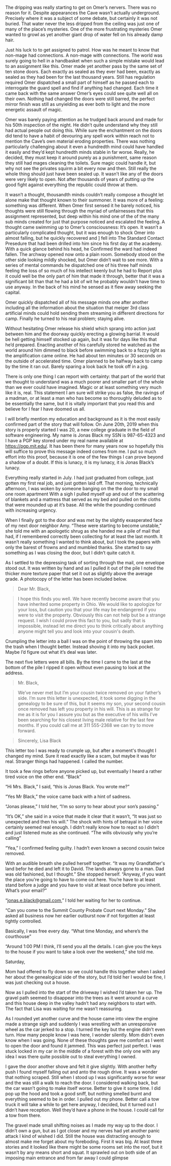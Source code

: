 The dripping was really starting to get on Omer’s nervers. There was no reason for it. Despite appearances the Cave wasn’t actually underground. Precisely where it was a subject of some debate, but certainly it was not buried. That water never the less dripped from the ceiling was just one of many of the place’s mysteries. One of the more frustrating mysteries Omer wanted to growl as yet another giant drop of water fell on his already damp hair. 

Just his luck to to get assigned to patrol. How was he meant to know that non-mage had connections. A non-mage with connections. The world was surely going to hell in a handbasket when such a simple mistake would lead to an assignment like this. Omer made yet another pass by the same set of ten stone doors. Each exactly as sealed as they ever had been, exactly as sealed as they  had been for the last thousand years. Still has regulation required Omer dispatched a small part of himself as he passed each to interrogate the guard spell and find if anything had changed. Each time it came back with the same answer Omer’s eyes could see quite well all on their own. Nothing had changed the doors were still barred, the perfect mirror finish was still as unyielding as ever both to light and the more energetic assault of magic. 

Omer was barely paying attention as he trudged back around and made for his 50th inspection of the night. He didn’t quite understand why they still had actual people out doing this. While sure the enchantment on the doors did tend to have a habit of devouring any spell work within reach not to mention the Cave’s own material eroding properties. There was nothing particularly challenging about it even a hundredth mind could have handled it easily and they’d kept hundredth minds stable in far worse. Really, he decided, they must keep it around purely as a punishment, same reason they still had mages cleaning the toilets. Sure magic could handle it, but why not see the privates squirm a bit every now and then. Still really the whole thing should just have been sealed up. It wasn’t like any of the doors were very likely to open. Not after thousands of years of putting up the good fight against everything the republic could throw at them. 

It wasn’t a thought, thousandth minds couldn’t really compose a thought let alone make that thought known to their summoner. It was more of a feeling: something was different. When Omer first sensed it he barely noticed, his thoughts were still flowing through the myriad of unfairnesses that this assignment represented, but deep within his mind one of the of the many sub minds created for just that purpose noticed and escalated the feeling. A thought came swimming up to Omer’s consciousness: It’s open. It wasn’t a particularly complicated thought, but it was enough to shock Omer into almost falling, but he quickly recovered and ] fell into The Standard Contact Presedure that had been drilled into him since his first day at the academy. With a quick glance behind his head, he Confirmed the ward had indeed fallen. The archway opened now onto a plain room. Somebody stood on the other side looking mildly shocked, but Omer didn’t wait to see more. With a series of mental commands he dispatched one of his three half minds feeling the loss of so much of his intellect keenly but he had to Report plus it could well be the only part of him that made it through, better that it was a significant bit than that he had a bit of wit he probably wouldn’t have time to use anyway. In the back of his mind he sensed as it flew away seeking the capital.

Omer quickly dispatched all of his message minds one after another including all the information about the situation that meiger 3rd class artificial minds could hold sending them streaming in different directions for camp. Finally he turned to his real problem; staying alive.

Without hesitating Omer release his shield which sprang into action just between him and the doorway quickly erecting a glowing barrial. It would be hell getting himself stocked up again, but it was for days like this that he’d prepared. Enacting another of his carefully stored he watched as the world around him dimmed to black before swimming back to a fozzy light as the amplification came online. He had about ten minutes or 30 seconds on the outside of accelerated time. Omer planned to be halfway back to camp by the time it ran out. Barely sparing a look back he took off in a jog.

There is only one thing I can report with certainty: that part of the world that we thought to understand was a much poorer and smaller part of the whole than we ever could have imagined. Magic or at least something very much like it is, real. This statement I am sure will strike you as false, the ravings of a madman, or at least a man who has become so thoroughly deluded as to be essentially the same, but it is vitally important that you read this and believe for I fear I have doomed us all.

I will briefly mention my education and background as it is the most easily confirmed part of the story that will follow. On June 20th, 2019 when this story is properly started I was 20, a new college graduate in the field of software engineering. My name is Jonas Black my SSN is 987-65-4323 and I have a PGP key stored under my real name available at https://pgp.mit.edu/. It has been there for many years now so hopefully this will suffice to prove this message indeed comes from me. I put so much effort into this proof, because it is one of the few things I can prove beyond a shadow of a doubt. If this is lunacy, it is my lunacy, it is Jonas Black’s lunacy.


Everything really started in July. I had just graduated from college, just gotten my first real job, and just gotten laid off. That morning, technically afternoon, I was woken by someone banging on the the door to my small one room apartment With a sigh I pulled myself up and out of the scattering of blankets and a mattress that served as my bed and pulled on the cloths that were mounded up at it’s base. All the while the pounding continued with increasing urgency. 

When I finally got to the door and was met by the slightly exasperated face of my next door neighbor Amy. “These were starting to become unstable,” she told me with an apologetic shrug as she handed me a pile of mail that had, if I remembered correctly been collecting for at least the last month. It wasn’t really something I wanted to think about, but I took the papers with only the barest of frowns and and mumbled thanks. She started to say something as I was closing the door, but I didn’t quite catch it. 

As I settled to the depressing task of sorting through the mail, one envelope stood out. It was written by hand and as I pulled it out of the pile I noted the thicker more texture paper that set it out as slightly above the average grade. A photocopy of the letter has been included below.

> Dear Mr. Black,

> I hope this finds you well. We have recently become aware that you have inherited some property in Ohio. We would like to apologize for your loss, but caution you that your life may be endangered if you were to visit the property. 
Obviously this can not help but be a strange request. I wish I could prove this fact to you, but sadly that is impossible, instead let me direct you to think critically about anything anyone might tell you and look into your cousin's death.


Crumpling the letter into a ball I was on the point of throwing the spam into the trash when I thought better. Instead shoving it into my back pocket. Maybe I’d figure out what it’s deal was later.

The next five letters were all bills. By the time I came to the last at the bottom of the pile I ripped it open without even pausing to look at the address.

> Mr. Black,

> We’ve never met but I’m your cousin twice removed on your father’s side. I’m sure this letter is unexpected, it took some digging in the genealogy to be sure of this, but it seems my son, your second cousin once removed has left you property in his will. This is as strange for me as it is for you I assure you but as the executive of his wills I’ve been searching for his closest living male relative for the last few months. If you could call me at 311 555-2368 we can try to move forward.

> Sincerely,
Lisa Black

This letter too I was ready to crumple up, but after a moment's thought I changed my mind. Sure it read exactly like a scam, but maybe it was for real. Stranger things had happened. I called the number.  

It took a few rings before anyone picked up, but eventually I heard a rather tired voice on the other end. “Black”

“Hi Mrs. Black,” I said, “this is Jonas Black. You wrote me?”

“Yes Mr Black,” the voice came back with a hint of sadness. 

“Jonas please,” I told her, “I’m so sorry to hear about your son’s passing.”

“It’s OK,” she said in a voice that made it clear that it wasn’t, “It was just so unexpected and then his will.” The shock with hints of betrayal in her voice certainly seemed real enough. I didn’t really know how to react so I didn’t and just listened mute as she continued. “The wills obviously why you’re calling”

“Yea,” I confirmed feeling guilty. I hadn’t even known a second cousin twice removed. 

With an audible breath she pulled herself together. “It was my Grandfather's land befor he died and left it to David. The lands always gone to a man. Dad was old fashioned, but I thought.” She stopped herself. “Anyway, if you want the place you're going to have to come out here. You’re have to at least stand before a judge and you have to visit at least once before you inherit. What’s your email?”

“jonas.e.black@gmail.com,” I told her waiting for her to continue.

“Can you come to the Summit County Probate Court next Monday.” She asked all business now her earlier outburst now if not forgotten at least tightly controlled.

Basically, I was free every day. “What time Monday, and where’s the courthouse”

“Around 1:00 PM I think, I’ll send you all the details. I can give you the keys to the house if you want to take a look over the weekend,” she told me.

Saturday,

Mom had offered to fly down so we could handle this together when I asked her about the genealogical side of the story, but I’d told her I would be fine, I was just checking out a house. 

Now as I pulled into the start of the driveway I wished I’d taken her up. The gravel path seemed to disappear into the trees as it went around a curve and this house deep in the valley hadn’t had any neighbors to start with. The fact that Lisa was waiting for me wasn’t reassuring.

As I rounded yet another curve and the house came into view the engine made a strange sigh and suddenly I was wrestling with an unresponsive wheel as the car jerked to a stop. I turned the key but the engine didn’t even turn. How many people know I was here, I wonder silently. Mom didn’t even know when I was going. None of these thoughts gave me comfort as I went to open the door and found it jammed. This was perfect just perfect. I was stuck locked in my car in the middle of a forest with the only one with any idea I was there quite possible out to steal everything I owned.

I gave the door another shove and felt it give slightly. With another hefty push I found myself falling out and anto the rough drive. It was a wonder that nothing scraped. Still when I stood up I was significantly worse for wear and the was still a walk to reach the door. I considered walking back, but the car wasn’t going to make itself worse. Better to give it some time. I did pop up the hood and took a good sniff, but nothing smelled burnt and everything seemed to be in order. I pulled out my phone. Better call a tow truck it will take a while to get here anyway, I decided, but it turned out I didn’t have reception. Well they’d have a phone in the house. I could call for a tow from there.

The gravel made small shifting noises as I made my way up to the door. I didn’t own a gun, but as I got closer and my nerves had yet another panic attack I kind of wished I did. Still the house was distracting enough to almost make me forget about my foreboding. First it was  big. At least three stories and it looked like there might be some rooms set into the roof, but it wasn’t by any means short and squat. It sprawled out on both side of an imposing main entrance and from far away I could glimpse  
